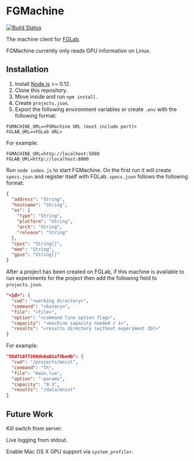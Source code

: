 # FGMachine

[![Build Status](https://travis-ci.org/Kaixhin/FGMachine.svg)](https://travis-ci.org/Kaixhin/FGMachine)

The machine client for [FGLab](https://github.com/Kaixhin/FGLab).

FGMachine currently only reads GPU information on Linux.

## Installation

1. Install [Node.js](https://nodejs.org/) >= 0.12.
1. Clone this repository.
1. Move inside and run `npm install`.
1. Create `projects.json`.
1. Export the following environment variables or create `.env` with the following format:

```
FGMACHINE_URL=<FGMachine URL (must include port)>
FGLAB_URL=<FGLab URL>
```

For example:

```
FGMACHINE_URL=http://localhost:5080
FGLAB_URL=http://localhost:8000
```

Run `node index.js` to start FGMachine. On the first run it will create `specs.json` and register itself with FGLab. `specs.json` follows the following format:

```json
{
  "address": "String",
  "hostname": "String",
  "os": {
    "type": "String",
    "platform": "String",
    "arch": "String",
    "release": "String"
  },
  "cpus": "String[]",
  "mem": "String",
  "gpus": "String[]"
}
```

After a project has been created on FGLab, if this machine is available to run experiments for the project then add the following field to `projects.json`.

```json
"<id>": {
  "cwd": "<working directory>",
  "command": "<binary>",
  "file": "<file>",
  "option": "<command line option flag>",
  "capacity": "<machine capacity needed / 1>",
  "results": "<results directory (without experiment ID)>"
}
```

For example:

```json
"55d716ff269de6a02af9be4b": {
  "cwd": "/projects/mnist",
  "command": "th",
  "file": "main.lua",
  "option": "-params",
  "capacity": "0.3",
  "results": "/data/mnist"
}
```

## Future Work

Kill switch from server.

Live logging from stdout.

Enable Mac OS X GPU support via `system_profiler`.

